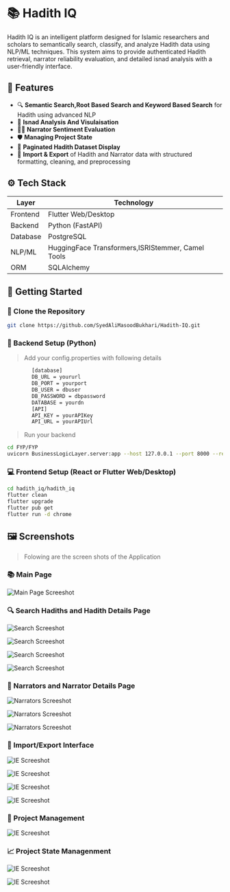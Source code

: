# 📚 Hadith IQ

Hadith IQ is an intelligent platform designed for Islamic researchers and scholars to semantically search, classify, and analyze Hadith data using NLP/ML techniques. This system aims to provide authenticated Hadith retrieval, narrator reliability evaluation, and detailed isnad analysis with a user-friendly interface.


## 🧠 Features

- 🔍 **Semantic Search,Root Based Search and Keyword Based Search** for Hadith using advanced NLP
- 🧵 **Isnad Analysis And Visulaisation**
- 🧑‍🏫 **Narrator Sentiment Evaluation**
- 🛡️ **Managing Project State** 
- 📁 **Paginated Hadith Dataset Display**
- 🔄 **Import & Export** of Hadith and Narrator data with structured formatting, cleaning, and preprocessing



## ⚙️ Tech Stack

| Layer        | Technology                                        |
|--------------|---------------------------------------------------|
| Frontend     | Flutter Web/Desktop                               |
| Backend      | Python (FastAPI)                                  |
| Database     | PostgreSQL                                        |
| NLP/ML       | HuggingFace Transformers,ISRIStemmer, Camel Tools |
| ORM          | SQLAlchemy                                        |



## 🚀 Getting Started

### 📂 Clone the Repository

```bash
git clone https://github.com/SyedAliMasoodBukhari/Hadith-IQ.git
```

### 🔧 Backend Setup (Python)

> Add your config.properties with following details
```bash
        [database]
        DB_URL = yoururl
        DB_PORT = yourport
        DB_USER = dbuser
        DB_PASSWORD = dbpassword
        DATABASE = yourdn
        [API]
        API_KEY = yourAPIKey
        API_URL = yourAPIUrl
```
> Run your backend

```bash
cd FYP/FYP
uvicorn BusinessLogicLayer.server:app --host 127.0.0.1 --port 8000 --reload
```


### 💻 Frontend Setup (React or Flutter Web/Desktop)

```bash
cd hadith_iq/hadith_iq
flutter clean
flutter upgrade
flutter pub get
flutter run -d chrome
```

## 🖼️ Screenshots

> Folowing are the screen shots of the Application
### 📚 Main Page
![Main Page Screeshot](https://github.com/SyedAliMasoodBukhari/Hadith-IQ/blob/e7d0720d8b4e0dac453c0035015b1b78c71c9d3b/Screenshots/hadith_iq%20(1).png)

### 🔍 Search Hadiths and Hadith Details Page

![Search Screeshot](https://github.com/SyedAliMasoodBukhari/Hadith-IQ/blob/ceb8c08599a2ed609208b2103e007a4a59a0ecd0/Screenshots/hadith_iq%20(11).png)

![Search Screeshot](https://github.com/SyedAliMasoodBukhari/Hadith-IQ/blob/ceb8c08599a2ed609208b2103e007a4a59a0ecd0/Screenshots/hadith_iq%20(12).png)

![Search Screeshot](https://github.com/SyedAliMasoodBukhari/Hadith-IQ/blob/ceb8c08599a2ed609208b2103e007a4a59a0ecd0/Screenshots/hadith_iq%20(13).png)

![Search Screeshot](https://github.com/SyedAliMasoodBukhari/Hadith-IQ/blob/ceb8c08599a2ed609208b2103e007a4a59a0ecd0/Screenshots/hadith_iq%20(16).png)


### 👤 Narrators and Narrator Details Page 

![Narrators Screeshot](https://github.com/SyedAliMasoodBukhari/Hadith-IQ/blob/a02d576b603f94f5f244d61fe71fa06e6692c20b/Screenshots/hadith_iq(19).png)

![Narrators Screeshot](https://github.com/SyedAliMasoodBukhari/Hadith-IQ/blob/ceb8c08599a2ed609208b2103e007a4a59a0ecd0/Screenshots/hadith_iq%20(18).png)

![Narrators Screeshot](https://github.com/SyedAliMasoodBukhari/Hadith-IQ/blob/a02d576b603f94f5f244d61fe71fa06e6692c20b/Screenshots/hadith_iq%20(3).png)


### 🔄 Import/Export Interface

![IE Screeshot](https://github.com/SyedAliMasoodBukhari/Hadith-IQ/blob/a02d576b603f94f5f244d61fe71fa06e6692c20b/Screenshots/hadith_iq%20(7).png)

![IE Screeshot](https://github.com/SyedAliMasoodBukhari/Hadith-IQ/blob/a02d576b603f94f5f244d61fe71fa06e6692c20b/Screenshots/hadith_iq%20(8).png)

![IE Screeshot](https://github.com/SyedAliMasoodBukhari/Hadith-IQ/blob/a02d576b603f94f5f244d61fe71fa06e6692c20b/Screenshots/hadith_iq%20(9).png)

![IE Screeshot](https://github.com/SyedAliMasoodBukhari/Hadith-IQ/blob/a02d576b603f94f5f244d61fe71fa06e6692c20b/Screenshots/hadith_iq%20(10).png)


### 🧩 Project Management

![IE Screeshot](https://github.com/SyedAliMasoodBukhari/Hadith-IQ/blob/a02d576b603f94f5f244d61fe71fa06e6692c20b/Screenshots/hadith_iq%20(6).png)

### 📈 Project State Managenment

![IE Screeshot](https://github.com/SyedAliMasoodBukhari/Hadith-IQ/blob/a02d576b603f94f5f244d61fe71fa06e6692c20b/Screenshots/hadith_iq%20(14).png)

![IE Screeshot](https://github.com/SyedAliMasoodBukhari/Hadith-IQ/blob/a02d576b603f94f5f244d61fe71fa06e6692c20b/Screenshots/hadith_iq%20(15).png)

